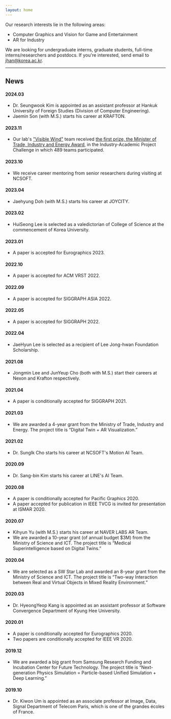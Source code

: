 ```yaml
---
layout: home
---
```


Our research interests lie in the following areas:
* Computer Graphics and Vision for Game and Entertainment
* AR for Industry

We are looking for undergraduate interns, graduate students, full-time interns/researchers and postdocs.
If you're interested, send email to jhan@korea.ac.kr.

<hr>

## News

#### 2024.03
* Dr. Seungwook Kim is appointed as an assistant professor at Hankuk University of Foreign Studies (Division of Computer Engineering).
* Jaemin Son (with M.S.) starts his career at KRAFTON.

#### 2023.11
* Our lab's ["Visible Wind"](https://www.youtube.com/watch?v=CEkVu0DV_yg) team received [the first prize, the Minister of Trade, Industry and Energy Award](/awards/20240430.mp4), in the Industry-Academic Project Challenge in which 489 teams participated.

#### 2023.10
* We receive career mentoring from senior researchers during visiting at NCSOFT.

#### 2023.04
* Jaehyung Doh (with M.S.) starts his career at JOYCITY.

#### 2023.02
* HuiSeong Lee is selected as a valedictorian of College of Science at the commencement of Korea University.

#### 2023.01
* A paper is accepted for Eurographics 2023.

#### 2022.10
* A paper is accepted for ACM VRST 2022.

#### 2022.09
* A paper is accepted for SIGGRAPH ASIA 2022.

#### 2022.05
* A paper is accepted for SIGGRAPH 2022.

#### 2022.04
* JaeHyun Lee is selected as a recipient of Lee Jong-hwan Foundation Scholarship.

#### 2021.08
* Jongmin Lee and JunYeup Cho (both with M.S.) start their careers at Nexon and Krafton respectively.

#### 2021.04
* A paper is conditionally accepted for SIGGRAPH 2021.

#### 2021.03
* We are awarded a 4-year grant from the Ministry of Trade, Industry and Energy. The project title is “Digital Twin + AR Visualization.”

#### 2021.02
* Dr. SungIk Cho starts his career at NCSOFT's Motion AI Team.

#### 2020.09
* Dr. Sang-bin Kim starts his career at LINE's AI Team.

#### 2020.08
* A paper is conditionally accepted for Pacific Graphics 2020.
* A paper accepted for publication in IEEE TVCG is invited for presentation at ISMAR 2020.

#### 2020.07
* Kihyun Yu (with M.S.) starts his career at NAVER LABS AR Team.
* We are awarded a 10-year grant (of annual budget $3M) from the Ministry of Science and ICT. The project title is “Medical Superintelligence based on Digital Twins.”

#### 2020.04
* We are selected as a SW Star Lab and awarded an 8-year grant from the Ministry of Science and ICT. The project title is “Two-way Interaction between Real and Virtual Objects in Mixed Reality Environment.”

#### 2020.03
* Dr. HyeongYeop Kang is appointed as an assistant professor at Software Convergence Department of Kyung Hee University.

#### 2020.01
* A paper is conditionally accepted for Eurographics 2020.
* Two papers are conditionally accepted for IEEE VR 2020.

#### 2019.12
* We are awarded a big grant from Samsung Research Funding and Incubation Center for Future Technology. The project title is “Next-generation Physics Simulation = Particle-based Unified Simulation + Deep Learning.”

#### 2019.10
* Dr. Kiwon Um is appointed as an associate professor at Image, Data, Signal Department of Telecom Paris, which is one of the grandes écoles of France.
